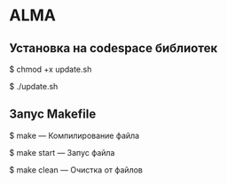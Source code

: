 # ALMA
## Установка на codespace библиотек

$ chmod +x update.sh

$ ./update.sh

## Запус Makefile
$ make  —  Компилирование файла

$ make start  —  Запус файла

$ make clean  —  Очистка от файлов
